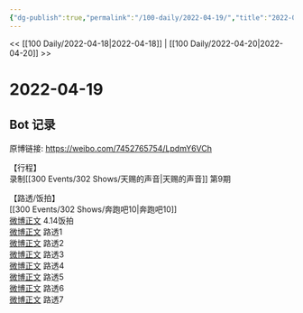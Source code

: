```yaml
---
{"dg-publish":true,"permalink":"/100-daily/2022-04-19/","title":"2022-04-19"}
---
```



<< [[100 Daily/2022-04-18\|2022-04-18]] | [[100 Daily/2022-04-20\|2022-04-20]] >>

# 2022-04-19

## Bot 记录

原博链接: https://weibo.com/7452765754/LpdmY6VCh

【行程】  
录制[[300 Events/302 Shows/天赐的声音\|天赐的声音]] 第9期

【路透/饭拍】  
[[300 Events/302 Shows/奔跑吧10\|奔跑吧10]]  
[微博正文](https://m.weibo.cn/6433509682/4759759893038911) 4.14饭拍  
[微博正文](https://m.weibo.cn/5453477559/4759907829809775) 路透1  
[微博正文](https://m.weibo.cn/5453477559/4759908590031226) 路透2  
[微博正文](https://m.weibo.cn/5453477559/4759909298604718) 路透3  
[微博正文](https://m.weibo.cn/5453477559/4759909729832929) 路透4  
[微博正文](https://m.weibo.cn/5453477559/4759990189163685) 路透5  
[微博正文](https://m.weibo.cn/5453477559/4759693635617601) 路透6  
[微博正文](https://m.weibo.cn/5453477559/4759704355739181) 路透7
